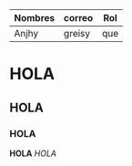 | Nombres | correo | Rol |
|---------|--------|-----|
| Anjhy   | greisy  | que |

# HOLA 
## HOLA 
### HOLA 
**HOLA** 
*HOLA*

